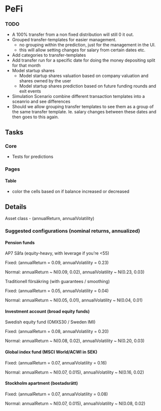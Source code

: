 # PeFi

### TODO

- A 100% transfer from a non fixed distribution will still 0 it out.
- Grouped transfer-templates for easier management.
    - no grouping within the prediction, just for the management in the UI.
    - this will allow setting changes for salary from certain dates etc.
- Add categories to transfer-templates
- Add transfer run for a specific date for doing the money depositing split for that month
- Model startup shares
    - Model startup shares valuation based on company valuation and shares owned by the user
    - Model startup shares prediction based on future funding rounds and exit events
- Simulation Scenario combine different transaction templates into a sceanrio and see differences
- Should we allow grouping transfer templates to see them as a group of the same transfer template. Ie. salary changes between these dates and then goes to this again.

## Tasks

### Core

- Tests for predictions

### Pages

#### Table

- color the cells based on if balance increased or decreased

## Details

Asset class - (annualReturn, annualVolatility)

### Suggested configurations (nominal returns, annualized)
#### Pension funds

AP7 Såfa (equity-heavy, with leverage if you’re <55)

Fixed: (annualReturn = 0.09, annualVolatility = 0.23)

Normal: annualReturn ~ N(0.09, 0.02), annualVolatility ~ N(0.23, 0.03)

Traditionell försäkring (with guarantees / smoothing)

Fixed: (annualReturn = 0.05, annualVolatility = 0.04)

Normal: annualReturn ~ N(0.05, 0.01), annualVolatility ~ N(0.04, 0.01)

#### Investment account (broad equity funds)

Swedish equity fund (OMXS30 / Sweden IMI)

Fixed: (annualReturn = 0.08, annualVolatility = 0.20)

Normal: annualReturn ~ N(0.08, 0.02), annualVolatility ~ N(0.20, 0.03)

#### Global index fund (MSCI World/ACWI in SEK)

Fixed: (annualReturn = 0.07, annualVolatility = 0.16)

Normal: annualReturn ~ N(0.07, 0.015), annualVolatility ~ N(0.16, 0.02)

#### Stockholm apartment (bostadsrätt)

Fixed: (annualReturn = 0.07, annualVolatility = 0.08)

Normal: annualReturn ~ N(0.07, 0.015), annualVolatility ~ N(0.08, 0.02)
